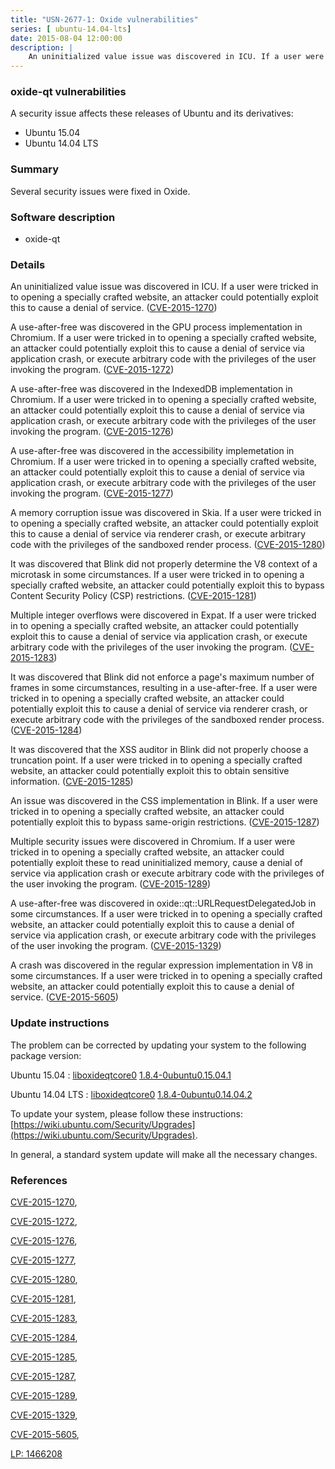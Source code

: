 ```yaml
---
title: "USN-2677-1: Oxide vulnerabilities"
series: [ ubuntu-14.04-lts]
date: 2015-08-04 12:00:00
description: |
    An uninitialized value issue was discovered in ICU. If a user were tricked in to opening a specially crafted website, an attacker could potentially exploit this to cause a denial of service. ([CVE-2015-1270](http://people.ubuntu.com/~ubuntu-security/cve/CVE-2015-1270))
--- 
```

 
### oxide-qt vulnerabilities

A security issue affects these releases of Ubuntu and its derivatives:

* Ubuntu 15.04
* Ubuntu 14.04 LTS

### Summary

Several security issues were fixed in Oxide. 

### Software description

* oxide-qt 

### Details

An uninitialized value issue was discovered in ICU. If a user were tricked in to opening a specially crafted website, an attacker could potentially exploit this to cause a denial of service. ([CVE-2015-1270](http://people.ubuntu.com/~ubuntu-security/cve/CVE-2015-1270))

A use-after-free was discovered in the GPU process implementation in Chromium. If a user were tricked in to opening a specially crafted website, an attacker could potentially exploit this to cause a denial of service via application crash, or execute arbitrary code with the privileges of the user invoking the program. ([CVE-2015-1272](http://people.ubuntu.com/~ubuntu-security/cve/CVE-2015-1272))

A use-after-free was discovered in the IndexedDB implementation in Chromium. If a user were tricked in to opening a specially crafted website, an attacker could potentially exploit this to cause a denial of service via application crash, or execute arbitrary code with the privileges of the user invoking the program. ([CVE-2015-1276](http://people.ubuntu.com/~ubuntu-security/cve/CVE-2015-1276))

A use-after-free was discovered in the accessibility implemetation in Chromium. If a user were tricked in to opening a specially crafted website, an attacker could potentially exploit this to cause a denial of service via application crash, or execute arbitrary code with the privileges of the user invoking the program. ([CVE-2015-1277](http://people.ubuntu.com/~ubuntu-security/cve/CVE-2015-1277))

A memory corruption issue was discovered in Skia. If a user were tricked in to opening a specially crafted website, an attacker could potentially exploit this to cause a denial of service via renderer crash, or execute arbitrary code with the privileges of the sandboxed render process. ([CVE-2015-1280](http://people.ubuntu.com/~ubuntu-security/cve/CVE-2015-1280))

It was discovered that Blink did not properly determine the V8 context of a microtask in some circumstances. If a user were tricked in to opening a specially crafted website, an attacker could potentially exploit this to bypass Content Security Policy (CSP) restrictions. ([CVE-2015-1281](http://people.ubuntu.com/~ubuntu-security/cve/CVE-2015-1281))

Multiple integer overflows were discovered in Expat. If a user were tricked in to opening a specially crafted website, an attacker could potentially exploit this to cause a denial of service via application crash, or execute arbitrary code with the privileges of the user invoking the program. ([CVE-2015-1283](http://people.ubuntu.com/~ubuntu-security/cve/CVE-2015-1283))

It was discovered that Blink did not enforce a page&#39;s maximum number of frames in some circumstances, resulting in a use-after-free. If a user were tricked in to opening a specially crafted website, an attacker could potentially exploit this to cause a denial of service via renderer crash, or execute arbitrary code with the privileges of the sandboxed render process. ([CVE-2015-1284](http://people.ubuntu.com/~ubuntu-security/cve/CVE-2015-1284))

It was discovered that the XSS auditor in Blink did not properly choose a truncation point. If a user were tricked in to opening a specially crafted website, an attacker could potentially exploit this to obtain sensitive information. ([CVE-2015-1285](http://people.ubuntu.com/~ubuntu-security/cve/CVE-2015-1285))

An issue was discovered in the CSS implementation in Blink. If a user were tricked in to opening a specially crafted website, an attacker could potentially exploit this to bypass same-origin restrictions. ([CVE-2015-1287](http://people.ubuntu.com/~ubuntu-security/cve/CVE-2015-1287))

Multiple security issues were discovered in Chromium. If a user were tricked in to opening a specially crafted website, an attacker could potentially exploit these to read uninitialized memory, cause a denial of service via application crash or execute arbitrary code with the privileges of the user invoking the program. ([CVE-2015-1289](http://people.ubuntu.com/~ubuntu-security/cve/CVE-2015-1289))

A use-after-free was discovered in oxide::qt::URLRequestDelegatedJob in some circumstances. If a user were tricked in to opening a specially crafted website, an attacker could potentially exploit this to cause a denial of service via application crash, or execute arbitrary code with the privileges of the user invoking the program. ([CVE-2015-1329](http://people.ubuntu.com/~ubuntu-security/cve/CVE-2015-1329))

A crash was discovered in the regular expression implementation in V8 in some circumstances. If a user were tricked in to opening a specially crafted website, an attacker could potentially exploit this to cause a denial of service. ([CVE-2015-5605](http://people.ubuntu.com/~ubuntu-security/cve/CVE-2015-5605)) 

### Update instructions

The problem can be corrected by updating your system to the following package version:

Ubuntu 15.04
 : [liboxideqtcore0](https://launchpad.net/ubuntu/+source/oxide-qt) <span> [1.8.4-0ubuntu0.15.04.1](https://launchpad.net/ubuntu/+source/oxide-qt/1.8.4-0ubuntu0.15.04.1) </span> 

Ubuntu 14.04 LTS
 : [liboxideqtcore0](https://launchpad.net/ubuntu/+source/oxide-qt) <span> [1.8.4-0ubuntu0.14.04.2](https://launchpad.net/ubuntu/+source/oxide-qt/1.8.4-0ubuntu0.14.04.2) </span> 

To update your system, please follow these instructions: [https://wiki.ubuntu.com/Security/Upgrades](https://wiki.ubuntu.com/Security/Upgrades).

In general, a standard system update will make all the necessary changes. 

### References

 [CVE-2015-1270](http://people.ubuntu.com/~ubuntu-security/cve/CVE-2015-1270), 

 [CVE-2015-1272](http://people.ubuntu.com/~ubuntu-security/cve/CVE-2015-1272), 

 [CVE-2015-1276](http://people.ubuntu.com/~ubuntu-security/cve/CVE-2015-1276), 

 [CVE-2015-1277](http://people.ubuntu.com/~ubuntu-security/cve/CVE-2015-1277), 

 [CVE-2015-1280](http://people.ubuntu.com/~ubuntu-security/cve/CVE-2015-1280), 

 [CVE-2015-1281](http://people.ubuntu.com/~ubuntu-security/cve/CVE-2015-1281), 

 [CVE-2015-1283](http://people.ubuntu.com/~ubuntu-security/cve/CVE-2015-1283), 

 [CVE-2015-1284](http://people.ubuntu.com/~ubuntu-security/cve/CVE-2015-1284), 

 [CVE-2015-1285](http://people.ubuntu.com/~ubuntu-security/cve/CVE-2015-1285), 

 [CVE-2015-1287](http://people.ubuntu.com/~ubuntu-security/cve/CVE-2015-1287), 

 [CVE-2015-1289](http://people.ubuntu.com/~ubuntu-security/cve/CVE-2015-1289), 

 [CVE-2015-1329](http://people.ubuntu.com/~ubuntu-security/cve/CVE-2015-1329), 

 [CVE-2015-5605](http://people.ubuntu.com/~ubuntu-security/cve/CVE-2015-5605), 

 [LP: 1466208](https://launchpad.net/bugs/1466208)
 
